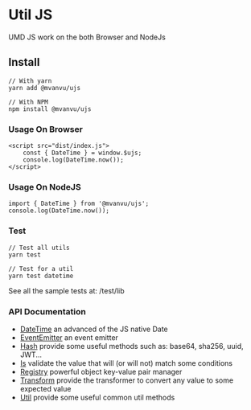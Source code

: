 # Util JS

UMD JS work on the both Browser and NodeJs

## Install

```
// With yarn
yarn add @mvanvu/ujs

// With NPM
npm install @mvanvu/ujs
```

### Usage On Browser

```
<script src="dist/index.js">
    const { DateTime } = window.$ujs;
    console.log(DateTime.now());
</script>
```

### Usage On NodeJS

```
import { DateTime } from '@mvanvu/ujs';
console.log(DateTime.now());
```

### Test

```
// Test all utils
yarn test

// Test for a util
yarn test datetime
```

See all the sample tests at: /test/lib

### API Documentation

-  [DateTime](docs/Datetime.md) an advanced of the JS native Date
-  [EventEmitter](docs/Event-emitter.md) an event emitter
-  [Hash](docs/Hash.md) provide some useful methods such as: base64, sha256, uuid, JWT...
-  [Is](docs/Is.md) validate the value that will (or will not) match some conditions
-  [Registry](docs/Registry.md) powerful object key-value pair manager
-  [Transform](docs/Transform.md) provide the transformer to convert any value to some expected value
-  [Util](docs/Util.md) provide some useful common util methods
